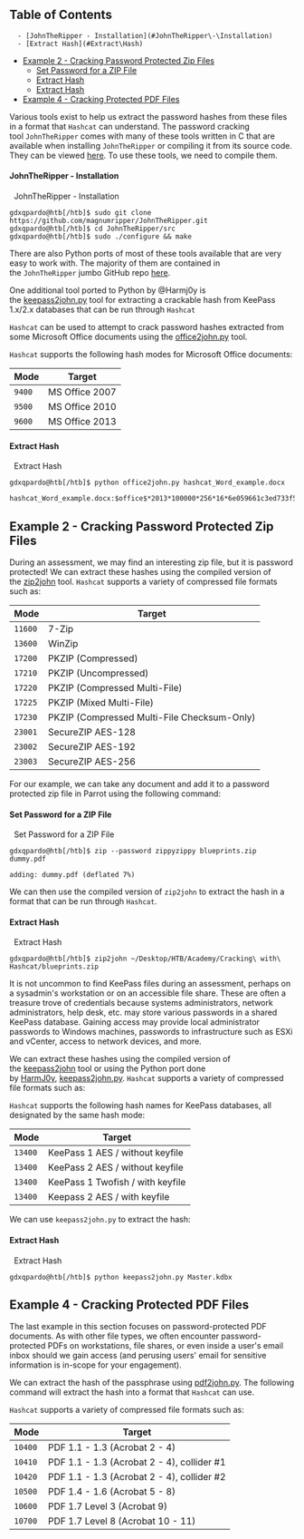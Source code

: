 ## Table of Contents

      - [JohnTheRipper - Installation](#JohnTheRipper\-\Installation)
      - [Extract Hash](#Extract\Hash)
  - [Example 2 - Cracking Password Protected Zip Files](#Example\2\-\Cracking\Password\Protected\Zip\Files)
      - [Set Password for a ZIP File](#Set\Password\for\a\ZIP\File)
      - [Extract Hash](#Extract\Hash)
      - [Extract Hash](#Extract\Hash)
  - [Example 4 - Cracking Protected PDF Files](#Example\4\-\Cracking\Protected\PDF\Files)

Various tools exist to help us extract the password hashes from these files in a format that `Hashcat` can understand. The password cracking tool `JohnTheRipper` comes with many of these tools written in C that are available when installing `JohnTheRipper` or compiling it from its source code. They can be viewed [here](https://github.com/magnumripper/JohnTheRipper/tree/bleeding-jumbo/src). To use these tools, we need to compile them.
#### JohnTheRipper - Installation

  JohnTheRipper - Installation

```shell
gdxqpardo@htb[/htb]$ sudo git clone https://github.com/magnumripper/JohnTheRipper.git
gdxqpardo@htb[/htb]$ cd JohnTheRipper/src
gdxqpardo@htb[/htb]$ sudo ./configure && make
```

There are also Python ports of most of these tools available that are very easy to work with. The majority of them are contained in the `JohnTheRipper` jumbo GitHub repo [here](https://github.com/magnumripper/JohnTheRipper/tree/bleeding-jumbo/run).

One additional tool ported to Python by @Harmj0y is the [keepass2john.py](https://gist.github.com/HarmJ0y/116fa1b559372804877e604d7d367bbc#file-keepass2john-py) tool for extracting a crackable hash from KeePass 1.x/2.x databases that can be run through `Hashcat`

`Hashcat` can be used to attempt to crack password hashes extracted from some Microsoft Office documents using the [office2john.py](https://raw.githubusercontent.com/magnumripper/JohnTheRipper/bleeding-jumbo/run/office2john.py) tool.

`Hashcat` supports the following hash modes for Microsoft Office documents:

|**Mode**|**Target**|
|---|---|
|`9400`|MS Office 2007|
|`9500`|MS Office 2010|
|`9600`|MS Office 2013|

#### Extract Hash

  Extract Hash

```shell-session
gdxqpardo@htb[/htb]$ python office2john.py hashcat_Word_example.docx 

hashcat_Word_example.docx:$office$*2013*100000*256*16*6e059661c3ed733f5730eaabb41da13a*aa38e007ee01c07e4fe95495934cf68f*2f1e2e9bf1f0b320172cd667e02ad6be1718585b6594691907b58191a6
```

## Example 2 - Cracking Password Protected Zip Files

During an assessment, we may find an interesting zip file, but it is password protected! We can extract these hashes using the compiled version of the [zip2john](https://github.com/magnumripper/JohnTheRipper/blob/bleeding-jumbo/src/zip2john.c) tool. `Hashcat` supports a variety of compressed file formats such as:

|**Mode**|**Target**|
|---|---|
|`11600`|7-Zip|
|`13600`|WinZip|
|`17200`|PKZIP (Compressed)|
|`17210`|PKZIP (Uncompressed)|
|`17220`|PKZIP (Compressed Multi-File)|
|`17225`|PKZIP (Mixed Multi-File)|
|`17230`|PKZIP (Compressed Multi-File Checksum-Only)|
|`23001`|SecureZIP AES-128|
|`23002`|SecureZIP AES-192|
|`23003`|SecureZIP AES-256|

For our example, we can take any document and add it to a password protected zip file in Parrot using the following command:

#### Set Password for a ZIP File

  Set Password for a ZIP File

```shell-session
gdxqpardo@htb[/htb]$ zip --password zippyzippy blueprints.zip dummy.pdf 

adding: dummy.pdf (deflated 7%)
```

We can then use the compiled version of `zip2john` to extract the hash in a format that can be run through `Hashcat`.

#### Extract Hash

  Extract Hash

```shell-session
gdxqpardo@htb[/htb]$ zip2john ~/Desktop/HTB/Academy/Cracking\ with\ Hashcat/blueprints.zip 

```

It is not uncommon to find KeePass files during an assessment, perhaps on a sysadmin's workstation or on an accessible file share. These are often a treasure trove of credentials because systems administrators, network administrators, help desk, etc. may store various passwords in a shared KeePass database. Gaining access may provide local administrator passwords to Windows machines, passwords to infrastructure such as ESXi and vCenter, access to network devices, and more.

We can extract these hashes using the compiled version of the [keepass2john](https://github.com/magnumripper/JohnTheRipper/blob/bleeding-jumbo/src/keepass2john.c) tool or using the Python port done by [HarmJ0y](https://gist.github.com/HarmJ0y), [keepass2john.py](https://gist.githubusercontent.com/HarmJ0y/116fa1b559372804877e604d7d367bbc/raw/c0c6f45ad89310e61ec0363a69913e966fe17633/keepass2john.py). `Hashcat` supports a variety of compressed file formats such as:

`Hashcat` supports the following hash names for KeePass databases, all designated by the same hash mode:

|**Mode**|**Target**|
|---|---|
|`13400`|KeePass 1 AES / without keyfile|
|`13400`|KeePass 2 AES / without keyfile|
|`13400`|KeePass 1 Twofish / with keyfile|
|`13400`|Keepass 2 AES / with keyfile|

We can use `keepass2john.py` to extract the hash:

#### Extract Hash

  Extract Hash

```shell-session
gdxqpardo@htb[/htb]$ python keepass2john.py Master.kdbx 
```

## Example 4 - Cracking Protected PDF Files

The last example in this section focuses on password-protected PDF documents. As with other file types, we often encounter password-protected PDFs on workstations, file shares, or even inside a user's email inbox should we gain access (and perusing users' email for sensitive information is in-scope for your engagement).

We can extract the hash of the passphrase using [pdf2john.py](https://raw.githubusercontent.com/truongkma/ctf-tools/master/John/run/pdf2john.py). The following command will extract the hash into a format that `Hashcat` can use.

`Hashcat` supports a variety of compressed file formats such as:

|**Mode**|**Target**|
|---|---|
|`10400`|PDF 1.1 - 1.3 (Acrobat 2 - 4)|
|`10410`|PDF 1.1 - 1.3 (Acrobat 2 - 4), collider #1|
|`10420`|PDF 1.1 - 1.3 (Acrobat 2 - 4), collider #2|
|`10500`|PDF 1.4 - 1.6 (Acrobat 5 - 8)|
|`10600`|PDF 1.7 Level 3 (Acrobat 9)|
|`10700`|PDF 1.7 Level 8 (Acrobat 10 - 11)|